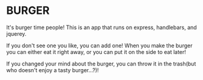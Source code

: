 # BURGER

It's burger time people! This is an app that runs on express, handlebars, and jquerey.

If you don't see one you like, you can add one! When you make the burger you can either eat it right away, or you can put it on the side to eat later!

If you changed your mind about the burger, you can throw it in the trash(but who doesn't enjoy a tasty burger...?)!


